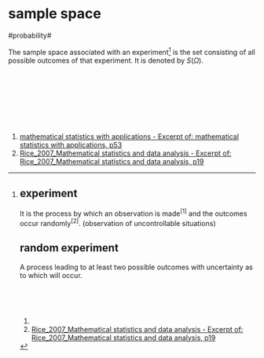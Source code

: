 # sample space

​#probability#​ 

The sample space associated with an experiment[^1] is the set consisting of all possible outcomes of that experiment. It is denoted by $S(\Omega)$.

‍

‍

‍

‍

1. [mathematical statistics with applications - Excerpt of: mathematical statistics with applications, p53](lt://open/AT5Poie1v0C2jhaLJtjMow)
2. [Rice_2007_Mathematical statistics and data analysis - Excerpt of: Rice_2007_Mathematical statistics and data analysis, p19](lt://open/yUDicN2Y_U2rlMsAnDdK_Q)

[^1]: # experiment

    It is the process by which an observation is made$^{[1]}$ and the outcomes occur randomly$^{[2]}$. (observation of uncontrollable situations)

    ## random experiment

    A process leading to at least two possible outcomes with uncertainty as to which will occur.

    ‍

    ‍

    1. ‍
    2. [Rice_2007_Mathematical statistics and data analysis - Excerpt of: Rice_2007_Mathematical statistics and data analysis, p19](lt://open/6dg7EA3KREqbVJjYfOv0MA)
